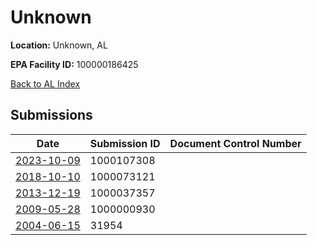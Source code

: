 # Unknown

**Location:** Unknown, AL

**EPA Facility ID:** 100000186425

[Back to AL Index](../../index.md)

## Submissions

| Date | Submission ID | Document Control Number |
|------|--------------|-------------------------|
| [2023-10-09](submissions/1000107308.md) | 1000107308 |  |
| [2018-10-10](submissions/1000073121.md) | 1000073121 |  |
| [2013-12-19](submissions/1000037357.md) | 1000037357 |  |
| [2009-05-28](submissions/1000000930.md) | 1000000930 |  |
| [2004-06-15](submissions/31954.md) | 31954 |  |
